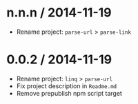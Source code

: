 
n.n.n / 2014-11-19
==================

 * Rename project: `parse-url` > `parse-link`

0.0.2 / 2014-11-19
==================

 * Rename project: `linq` > `parse-url`
 * Fix project description in `Readme.md`
 * Remove prepublish npm script target
